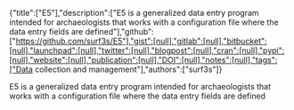 {"title":["E5"],"description":["E5 is a generalized data entry program intended for archaeologists that works with a configuration file where the data entry fields are defined"],"github":["https://github.com/surf3s/E5"],"gist":[null],"gitlab":[null],"bitbucket":[null],"launchpad":[null],"twitter":[null],"blogpost":[null],"cran":[null],"pypi":[null],"website":[null],"publication":[null],"DOI":[null],"notes":[null],"tags":["Data collection and management"],"authors":["surf3s"]}

E5 is a generalized data entry program intended for archaeologists that works with a configuration file where the data entry fields are defined